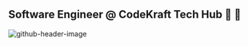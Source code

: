 ## Software Engineer @ CodeKraft Tech Hub 🥷 👋

![github-header-image](https://github.com/user-attachments/assets/9606b04c-4fe1-4c0b-8362-e99915f4329a)

<!--
**KyleGichez/KyleGichez** is a ✨ _special_ ✨ repository because its `README.md` (this file) appears on your GitHub profile.

Here are some ideas to get you started:

- 🔭 I’m currently working on ...
- 🌱 I’m currently learning ...
- 👯 I’m looking to collaborate on ...
- 🤔 I’m looking for help with ...
- 💬 Ask me about ...
- 📫 How to reach me: ...
- 😄 Pronouns: ...
- ⚡ Fun fact: ...
-->

